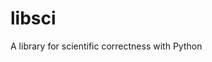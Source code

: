 libsci
===============================================================================

A library for scientific correctness with Python
